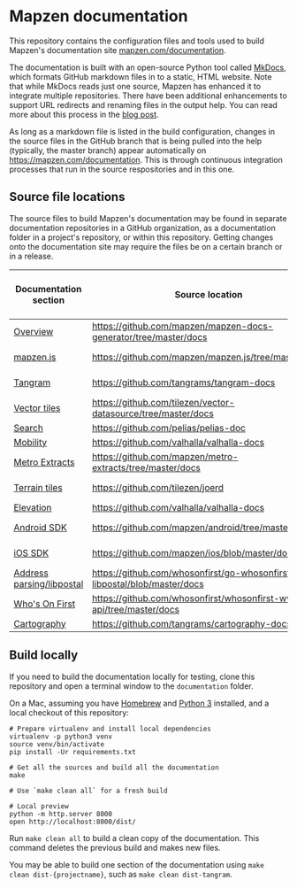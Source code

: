 # Mapzen documentation

This repository contains the configuration files and tools used to build Mapzen's documentation site [mapzen.com/documentation](https://mapzen.com/documentation/). 

The documentation is built with an open-source Python tool called [MkDocs](http://www.mkdocs.org/), which formats GitHub markdown files in to a static, HTML website. Note that while MkDocs reads just one source, Mapzen has enhanced it to integrate multiple repositories. There have been additional enhancements to support URL redirects and renaming files in the output help. You can read more about this process in the [blog post](https://mapzen.com/blog/doc-site/).

As long as a markdown file is listed in the build configuration, changes in the source files in the GitHub branch that is being pulled into the help (typically, the master branch) appear automatically on https://mapzen.com/documentation. This is through continuous integration processes that run in the source respositories and in this one.

## Source file locations

The source files to build Mapzen's documentation may be found in separate documentation repositories in a GitHub organization, as a documentation folder in a project's repository, or within this repository. Getting changes onto the documentation site may require the files be on a certain branch or in a release.

|                           Documentation section                       | Source location | Branch name or release  |
|----------------------------------------------------------|---------------------|----------|
| [Overview](http://www.mapzen.com/documentation/overview) | https://github.com/mapzen/mapzen-docs-generator/tree/master/docs  | Master  |
| [mapzen.js](https://mapzen.com/documentation/mapzen-js/)  | https://github.com/mapzen/mapzen.js/tree/master/docs  | Latest release  |
| [Tangram](https://mapzen.com/documentation/tangram/) | https://github.com/tangrams/tangram-docs | gh-pages   |
| [Vector tiles](https://mapzen.com/documentation/vector-tiles/)  | https://github.com/tilezen/vector-datasource/tree/master/docs  | Latest release |
| [Search](https://mapzen.com/documentation/search/)  | https://github.com/pelias/pelias-doc  | Master  |
| [Mobility](https://mapzen.com/documentation/mobility/)  | https://github.com/valhalla/valhalla-docs  | Master |
| [Metro Extracts](https://mapzen.com/documentation/metro-extracts/)  | https://github.com/mapzen/metro-extracts/tree/master/docs  | Master |
| [Terrain tiles](https://mapzen.com/documentation/terrain-tiles/)  | https://github.com/tilezen/joerd  | Latest release  |
| [Elevation](https://mapzen.com/documentation/elevation/) | https://github.com/valhalla/valhalla-docs  | Master |
| [Android SDK](https://mapzen.com/documentation/android/) | https://github.com/mapzen/android/tree/master/docs | Latest release |
| [iOS SDK](https://mapzen.com/documentation/ios/) | https://github.com/mapzen/ios/blob/master/docs | Latest release |
| [Address parsing/libpostal](https://mapzen.com/documentation/libpostal/) | https://github.com/whosonfirst/go-whosonfirst-libpostal/blob/master/docs | Master |
| [Who's On First](https://mapzen.com/documentation/wof/) | https://github.com/whosonfirst/whosonfirst-www-api/tree/master/docs | Master |
| [Cartography](https://mapzen.com/documentation/cartography/) | https://github.com/tangrams/cartography-docs/ | Master |

## Build locally

If you need to build the documentation locally for testing, clone this repository and open a terminal window to the `documentation` folder.

On a Mac, assuming you have [Homebrew](http://brew.sh) and 
[Python 3](https://docs.python.org/3/using/mac.html) installed, and a local
checkout of this repository:

```shell
# Prepare virtualenv and install local dependencies
virtualenv -p python3 venv
source venv/bin/activate
pip install -Ur requirements.txt

# Get all the sources and build all the documentation
make

# Use `make clean all` for a fresh build

# Local preview
python -m http.server 8000
open http://localhost:8000/dist/
```

Run `make clean all` to build a clean copy of the documentation. This command deletes the previous build and makes new files.

You may be able to build one section of the documentation using `make clean dist-{projectname}`, such as `make clean dist-tangram`.
